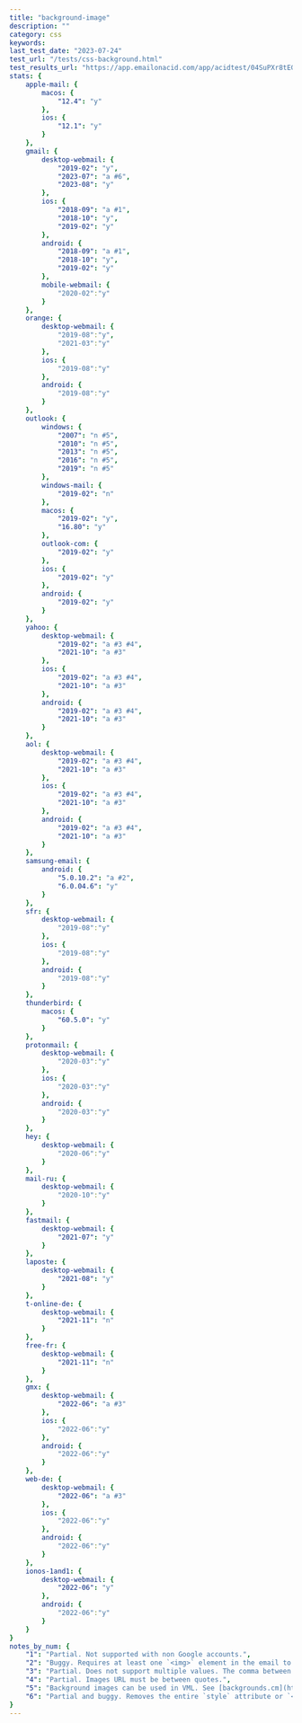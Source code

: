 ```yaml
---
title: "background-image"
description: ""
category: css
keywords:
last_test_date: "2023-07-24"
test_url: "/tests/css-background.html"
test_results_url: "https://app.emailonacid.com/app/acidtest/04SuPXr8tEGhWRlJ2Us6dA8BzgREpyxHYEmSBeyNuWyWo/list"
stats: {
	apple-mail: {
		macos: {
			"12.4": "y"
		},
		ios: {
			"12.1": "y"
		}
	},
	gmail: {
		desktop-webmail: {
			"2019-02": "y",
			"2023-07": "a #6",
			"2023-08": "y"
		},
		ios: {
            "2018-09": "a #1",
            "2018-10": "y",
            "2019-02": "y"
		},
		android: {
			"2018-09": "a #1",
            "2018-10": "y",
            "2019-02": "y"
		},
        mobile-webmail: {
            "2020-02":"y"
        }
	},
    orange: {
        desktop-webmail: {
            "2019-08":"y",
            "2021-03":"y"
        },
        ios: {
            "2019-08":"y"
        },
        android: {
            "2019-08":"y"
        }
    },
	outlook: {
		windows: {
			"2007": "n #5",
			"2010": "n #5",
			"2013": "n #5",
			"2016": "n #5",
			"2019": "n #5"
		},
		windows-mail: {
			"2019-02": "n"
		},
		macos: {
			"2019-02": "y",
            "16.80": "y"
		},
		outlook-com: {
			"2019-02": "y"
		},
		ios: {
			"2019-02": "y"
		},
		android: {
			"2019-02": "y"
		}
	},
	yahoo: {
		desktop-webmail: {
			"2019-02": "a #3 #4",
			"2021-10": "a #3"
		},
		ios: {
			"2019-02": "a #3 #4",
			"2021-10": "a #3"
		},
		android: {
			"2019-02": "a #3 #4",
			"2021-10": "a #3"
		}
	},
	aol: {
		desktop-webmail: {
			"2019-02": "a #3 #4",
			"2021-10": "a #3"
		},
		ios: {
			"2019-02": "a #3 #4",
			"2021-10": "a #3"
		},
		android: {
			"2019-02": "a #3 #4",
			"2021-10": "a #3"
		}
	},
	samsung-email: {
		android: {
			"5.0.10.2": "a #2",
            "6.0.04.6": "y"
		}
	},
    sfr: {
        desktop-webmail: {
            "2019-08":"y"
        },
        ios: {
            "2019-08":"y"
        },
        android: {
            "2019-08":"y"
        }
    },
	thunderbird: {
		macos: {
			"60.5.0": "y"
		}
	},
    protonmail: {
        desktop-webmail: {
            "2020-03":"y"
        },
        ios: {
            "2020-03":"y"
        },
        android: {
            "2020-03":"y"
        }
    },
    hey: {
        desktop-webmail: {
            "2020-06":"y"
        }
    },
    mail-ru: {
        desktop-webmail: {
            "2020-10":"y"
        }
    },
	fastmail: {
		desktop-webmail: {
			"2021-07": "y"
		}
	},
    laposte: {
        desktop-webmail: {
            "2021-08": "y"
        }
    },
    t-online-de: {
        desktop-webmail: {
            "2021-11": "n"
        }
    },
    free-fr: {
        desktop-webmail: {
            "2021-11": "n"
        }
    },
	gmx: {
		desktop-webmail: {
			"2022-06": "a #3"
		},
		ios: {
			"2022-06":"y"
		},
		android: {
			"2022-06":"y"
		}
	},
	web-de: {
		desktop-webmail: {
			"2022-06": "a #3"
		},
		ios: {
			"2022-06":"y"
		},
		android: {
			"2022-06":"y"
		}
	},
	ionos-1and1: {
		desktop-webmail: {
			"2022-06": "y"
		},
		android: {
			"2022-06":"y"
		}
	}
}
notes_by_num: {
    "1": "Partial. Not supported with non Google accounts.",
    "2": "Buggy. Requires at least one `<img>` element in the email to download all images.",
    "3": "Partial. Does not support multiple values. The comma between two values is removed.",
    "4": "Partial. Images URL must be between quotes.",
	"5": "Background images can be used in VML. See [backgrounds.cm](https://backgrounds.cm/) and [VML documentation](https://docs.microsoft.com/en-us/windows/win32/vml/web-workshop---how-to-use-vml-on-web-pages-----fill--element).",
	"6": "Partial and buggy. Removes the entire `style` attribute or `<style>` tag when a `url()` function with a valid image URL is present. See [Gmail rolling out changes that strip CSS with background images](https://freshinbox.com/blog/gmail-rolling-out-changes-that-strip-background-image-css/) and [Gmail and background images](https://parcel.io/blog/gmail-and-background-images)."
}
---
```

